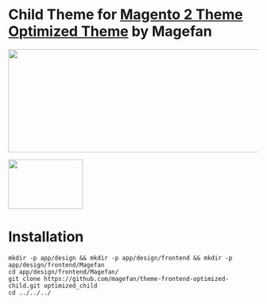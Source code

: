 # Child Theme for [Magento 2 Theme Optimized Theme](https://github.com/magefan/theme-frontend-optimized) by Magefan



<a href="https://savelife.in.ua/en/donate-en/#donate-army-card-monthly"><img width="830" height="208" src="https://cm.magefan.com/blog/support-ukraine.png"></a>

<img width="150" height="100" src="https://magefan.com/media/wysiwyg/made_in_ukraine.jpg">


# Installation

```
mkdir -p app/design && mkdir -p app/design/frontend && mkdir -p app/design/frontend/Magefan
cd app/design/frontend/Magefan/
git clone https://github.com/magefan/theme-frontend-optimized-child.git optimized_child
cd ../../../
```
